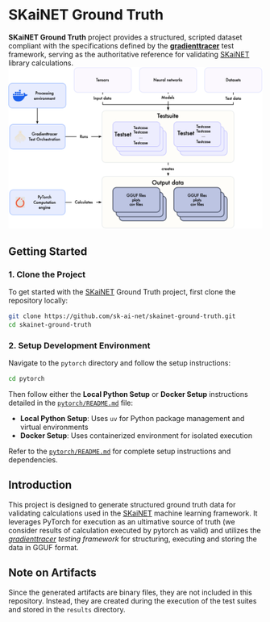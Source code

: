 # SKaiNET Ground Truth


**SKaiNET Ground Truth** project provides a structured, scripted dataset compliant with the specifications defined by the **[gradienttracer](https://github.com/sk-ai-net/gradienttracer)** test framework, serving as the authoritative reference for validating [SKaiNET](https://skainet.sk) library calculations.
![architecture-diagram.png](architecture-diagram.png)

## Getting Started

### 1. Clone the Project

To get started with the [SKaiNET](https://skainet.sk) Ground Truth project, first clone the repository locally:

```bash
git clone https://github.com/sk-ai-net/skainet-ground-truth.git
cd skainet-ground-truth
```

### 2. Setup Development Environment

Navigate to the `pytorch` directory and follow the setup instructions:

```bash
cd pytorch
```

Then follow either the **Local Python Setup** or **Docker Setup** instructions detailed in the [`pytorch/README.md`](pytorch/README.md) file:

- **Local Python Setup**: Uses `uv` for Python package management and virtual environments
- **Docker Setup**: Uses containerized environment for isolated execution

Refer to the [`pytorch/README.md`](pytorch/README.md) for complete setup instructions and dependencies.

## Introduction

This project is designed to generate structured ground truth data for validating calculations used in the [SKaiNET](https://skainet.sk) machine learning framework. It leverages PyTorch for execution as an ultimative source of truth (we consider results of calculation executed by pytorch as valid) and utilizes the *[gradienttracer](https://github.com/sk-ai-net/gradienttracer) testing framework* for structuring, executing and storing the data in GGUF format.


## Note on Artifacts

Since the generated artifacts are binary files, they are not included in this repository. Instead, they are created during the execution of the test suites and stored in the `results` directory.
